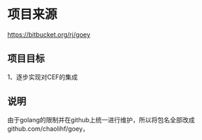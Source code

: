 # 项目来源
https://bitbucket.org/rj/goey

## 项目目标
1、逐步实现对CEF的集成

## 说明
由于golang的限制并在github上统一进行维护，所以将包名全部改成github.com/chaolihf/goey，